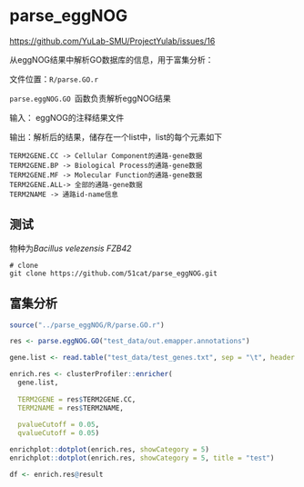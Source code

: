 # parse_eggNOG
https://github.com/YuLab-SMU/ProjectYulab/issues/16

从eggNOG结果中解析GO数据库的信息，用于富集分析：

文件位置：`R/parse.GO.r` 

`parse.eggNOG.GO `函数负责解析eggNOG结果

输入： eggNOG的注释结果文件

输出：解析后的结果，储存在一个list中，list的每个元素如下

```
TERM2GENE.CC -> Cellular Component的通路-gene数据
TERM2GENE.BP -> Biological Process的通路-gene数据
TERM2GENE.MF -> Molecular Function的通路-gene数据
TERM2GENE.ALL-> 全部的通路-gene数据
TERM2NAME -> 通路id-name信息
```

## 测试

物种为*Bacillus velezensis FZB42* 

```SHELL
# clone
git clone https://github.com/51cat/parse_eggNOG.git
```

## 富集分析

```r
source("../parse_eggNOG/R/parse.GO.r")

res <- parse.eggNOG.GO("test_data/out.emapper.annotations")

gene.list <- read.table("test_data/test_genes.txt", sep = "\t", header = T)[["gene"]]

enrich.res <- clusterProfiler::enricher(
  gene.list, 
  
  TERM2GENE = res$TERM2GENE.CC, 
  TERM2NAME = res$TERM2NAME, 
  
  pvalueCutoff = 0.05, 
  qvalueCutoff = 0.05)

enrichplot::dotplot(enrich.res, showCategory = 5)
enrichplot::dotplot(enrich.res, showCategory = 5, title = "test")

df <- enrich.res@result

```

